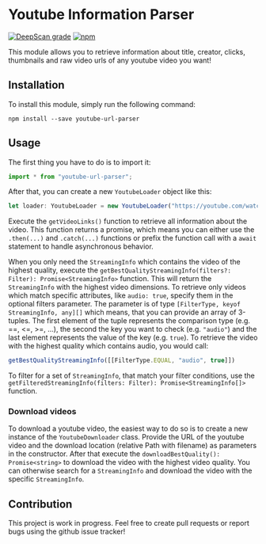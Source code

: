 # Youtube Information Parser
[![DeepScan grade](https://deepscan.io/api/teams/10967/projects/13904/branches/246156/badge/grade.svg)](https://deepscan.io/dashboard#view=project&tid=10967&pid=13904&bid=246156)
[![npm](https://img.shields.io/npm/v/youtube-information-parser)](https://www.npmjs.com/package/youtube-information-parser)

This module allows you to retrieve information about title, creator, clicks, thumbnails and raw video urls of any youtube video you want!

## Installation
To install this module, simply run the following command:
```
npm install --save youtube-url-parser
```

## Usage
The first thing you have to do is to import it:
```TypeScript
import * from "youtube-url-parser";
```

After that, you can create a new ```YoutubeLoader``` object like this:
```TypeScript
let loader: YoutubeLoader = new YoutubeLoader("https://youtube.com/watch?v=VIDEO_ID");
```
Execute the ```getVideoLinks()``` function to retrieve all information about the video. This function returns a promise, which means you can either use the ```.then(...)``` and ```.catch(...)``` functions or prefix the function call with a ```await``` statement to handle asynchronous behavior.

When you only need the ```StreamingInfo``` which contains the video of the highest quality, execute the ```getBestQualityStreamingInfo(filters?: Filter): Promise<StreamingInfo>``` function. This will return the ```StreamingInfo``` with the highest video dimensions. To retrieve only videos which match specific attributes, like ```audio: true```, specify them in the optional filters parameter. The parameter is of type ```[FilterType, keyof StreamingInfo, any][]``` which means, that you can provide an array of 3-tuples. The first element of the tuple represents the comparison type (e.g. ==, <=, >=, ...), the second the key you want to check (e.g. ```"audio"```) and the last element represents the value of the key (e.g. ```true```). To retrieve the video with the highest quality which contains audio, you would call:
 ```TypeScript
 getBestQualityStreamingInfo([[FilterType.EQUAL, "audio", true]])
 ```
To filter for a set of ```StreamingInfo```, that match your filter conditions, use the ```getFilteredStreamingInfo(filters: Filter): Promise<StreamingInfo[]>``` function.
### Download videos
To download a youtube video, the easiest way to do so is to create a new instance of the ```YoutubeDownloader``` class. Provide the URL of the youtube video and the download location (relative Path with filename) as parameters in the constructor. After that execute the ```downloadBestQuality(): Promise<string>``` to download the video with the highest video quality. You can otherwise search for a ```StreamingInfo``` and download the video with the specific ```StreamingInfo```.
## Contribution
This project is work in progress. Feel free to create pull requests or report bugs using the github issue tracker!
